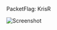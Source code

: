 PacketFlag: KrisR  
  
![Screenshot](https://raw.githubusercontent.com/Cryakl/Ultimate-RAT-Collection/refs/heads/main/Gh0stRat/ucuL%20v1.1/Screenshot.png)

